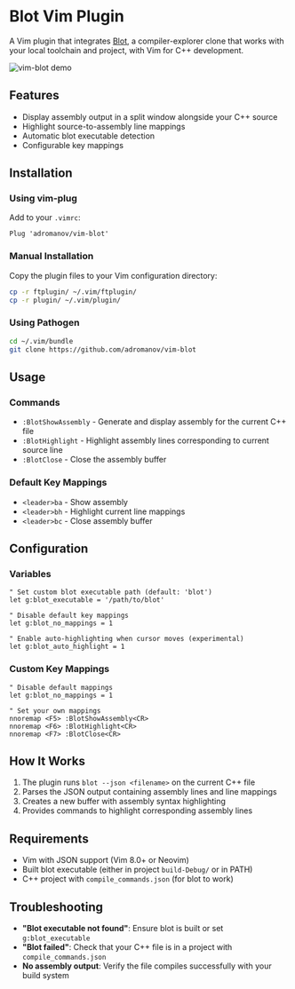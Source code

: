 # Blot Vim Plugin

A Vim plugin that integrates [Blot](https://github.com/joaotavora/blot), a compiler-explorer clone that works with your local toolchain and project, with Vim for C++ development.

![vim-blot demo](https://github.com/user-attachments/assets/99385ea4-32b7-437a-84ab-4eb9eb1a4836)

## Features

- Display assembly output in a split window alongside your C++ source
- Highlight source-to-assembly line mappings
- Automatic blot executable detection
- Configurable key mappings

## Installation

### Using vim-plug

Add to your `.vimrc`:

```vim
Plug 'adromanov/vim-blot'
```

### Manual Installation

Copy the plugin files to your Vim configuration directory:

```bash
cp -r ftplugin/ ~/.vim/ftplugin/
cp -r plugin/ ~/.vim/plugin/
```

### Using Pathogen

```bash
cd ~/.vim/bundle
git clone https://github.com/adromanov/vim-blot
```

## Usage

### Commands

- `:BlotShowAssembly` - Generate and display assembly for the current C++ file
- `:BlotHighlight` - Highlight assembly lines corresponding to current source line
- `:BlotClose` - Close the assembly buffer

### Default Key Mappings

- `<leader>ba` - Show assembly
- `<leader>bh` - Highlight current line mappings
- `<leader>bc` - Close assembly buffer

## Configuration

### Variables

```vim
" Set custom blot executable path (default: 'blot')
let g:blot_executable = '/path/to/blot'

" Disable default key mappings
let g:blot_no_mappings = 1

" Enable auto-highlighting when cursor moves (experimental)
let g:blot_auto_highlight = 1
```

### Custom Key Mappings

```vim
" Disable default mappings
let g:blot_no_mappings = 1

" Set your own mappings
nnoremap <F5> :BlotShowAssembly<CR>
nnoremap <F6> :BlotHighlight<CR>
nnoremap <F7> :BlotClose<CR>
```

## How It Works

1. The plugin runs `blot --json <filename>` on the current C++ file
2. Parses the JSON output containing assembly lines and line mappings
3. Creates a new buffer with assembly syntax highlighting
4. Provides commands to highlight corresponding assembly lines

## Requirements

- Vim with JSON support (Vim 8.0+ or Neovim)
- Built blot executable (either in project `build-Debug/` or in PATH)
- C++ project with `compile_commands.json` (for blot to work)

## Troubleshooting

- **"Blot executable not found"**: Ensure blot is built or set `g:blot_executable`
- **"Blot failed"**: Check that your C++ file is in a project with `compile_commands.json`
- **No assembly output**: Verify the file compiles successfully with your build system